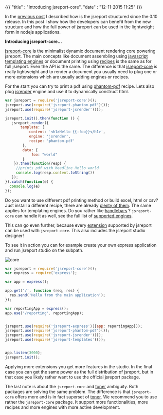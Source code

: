 {{{
    "title"    : "Introducing jsreport-core",
    "date"     : "12-11-2015 11:25"
}}}

In the [previous post](/blog/every-extension-has-its-own-repository) I described how is the jsreport structured since the 0.10 release. In this post I show how the developers can benefit from the new structure and how the full power of jsreport can be used in the lightweight form in nodejs applications.

**Introducing jsreport-core...**

[jsreport-core](https://github.com/jsreport/jsreport-core) is the minimalist dynamic document rendering core powering jsreport. The main concepts like document assembling using [javascript templating engines](/learn/templating-engines) or document printing using [recipes](/learn/recipes) is the same as for full jsreport. Even the API is the same. The difference is that [jsreport-core](https://github.com/jsreport/jsreport-core) is really lightweight and to render a document you usually need to plug one or more extensions which are usually adding engines or recipes.

For the start you can try to print a pdf using [phantom-pdf](https://github.com/jsreport/jsreport-phantom-pdf) recipe. Lets also plug [jsrender](https://github.com/jsreport/jsreport-jsrender) engine and use it to dynamically construct html.
```js
var jsreport = require('jsreport-core')();
jsreport.use(require('jsreport-phantom-pdf')());
jsreport.use(require('jsreport-jsrender')());

jsreport.init().then(function () {     
   jsreport.render({ 
       template: { 
           content: '<h1>Hello {{:foo}}</h1>', 
           engine: 'jsrender', 
           recipe: 'phantom-pdf'
        }, 
        data: { 
            foo: "world"
        }
    }).then(function(resp) {
     //prints pdf with headline Hello world
     console.log(resp.content.toString())
   });
}).catch(function(e) {
  console.log(e)
});
```

Do you want to use different pdf printing method or build excel, html or csv? Just install a different recipe, there are already [plenty of them](https://github.com/jsreport/jsreport-core#recipes). The same applies for templating engines. Do you rather like [handlebars](https://github.com/jsreport/jsreport-handlebars) ?  `jsreport-core` can handle it as well, see the full list of [supported engines](https://github.com/jsreport/jsreport-core#engines).

This can go even further, because every [extension](/learn/extensions) supported by jsreport can be used with `jsreport-core`. This also includes the jsreport studio designer!

To see it in action you can for example create your own express application and run jsreport studio on the subpath.

![core](https://jsreport.net/blog/core.gif)

```js
var jsreport = require('jsreport-core')();
var express = require('express');

var app = express();

app.get('/', function (req, res) {
  res.send('Hello from the main application');
});

var reportingApp = express();
app.use('/reporting', reportingApp);


jsreport.use(require('jsreport-express')({app: reportingApp}));
jsreport.use(require('jsreport-phantom-pdf')());
jsreport.use(require('jsreport-jsrender')());
jsreport.use(require('jsreport-templates')());


app.listen(3000);
jsreport.init();
```

Applying more extensions you get more features in the studio. In the final case you can get the same power as the full distribution of jsreport, but in that case you likely rather want to use the official jsreport package.

The last note is about the `jsreport-core`  and [toner](https://github.com/jsreport/toner) ambiguity.  Both packages are solving the same problem. The difference is that `jsreport-core` offers more and is in fact superset of [toner](https://github.com/jsreport/toner).  We recommend you to use rather the `jsreport-core` package. It support more functionalities, more recipes and more engines with more active development. 